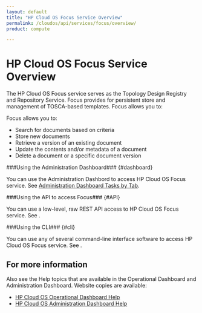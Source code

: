 ```yaml
---
layout: default
title: "HP Cloud OS Focus Service Overview"
permalink: /cloudos/api/services/focus/overview/
product: compute

---
```

# HP Cloud OS Focus Service Overview #

<!-- modeled after HP Cloud Networking Getting Started (network.getting.started.md); text from docs.hpcloud.com/cloudos/prepare/overview/ -->

The HP Cloud OS Focus service serves as the Topology Design Registry and Repository Service. Focus provides for persistent store and management of TOSCA-based templates. Focus allows you to:

Focus allows you to:

- Search for documents based on criteria
- Store new documents
- Retrieve a version of an existing document
- Update the contents and/or metadata of a document
- Delete a document or a specific document version


###Using the Administration Dashboard### {#dashboard}

You can use the Administration Dashbord to access HP Cloud OS Focus service. See [Administration Dashboard Tasks by Tab](/cloudos/manage/administration-dashboard/tasks-by-tab/).

###Using the API to access Focus### {#API}
 
You can use a low-level, raw REST API access to HP Cloud OS Focus service. See .

###Using the CLI### {#cli}

You can use any of several command-line interface software to access HP Cloud OS Focus service. See .


## For more information ##
Also see the Help topics that are available in the Operational Dashboard and Administration Dashboard.  Website copies are available:

* [HP Cloud OS Operational Dashboard Help](/cloudos/manage/operational-dashboard/)
* [HP Cloud OS Administration Dashboard Help](/cloudos/manage/administration-dashboard/)